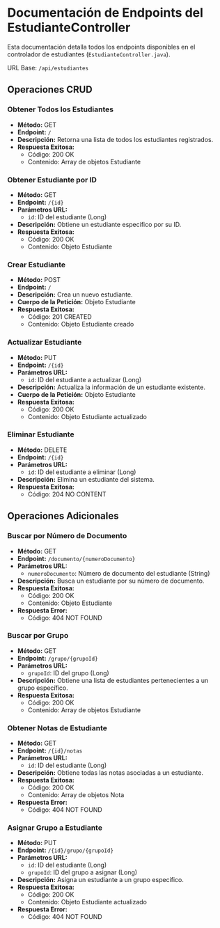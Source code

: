 # Documentación de Endpoints del EstudianteController

Esta documentación detalla todos los endpoints disponibles en el controlador de estudiantes (`EstudianteController.java`).

URL Base: `/api/estudiantes`

## Operaciones CRUD

### Obtener Todos los Estudiantes
- **Método:** GET
- **Endpoint:** `/`
- **Descripción:** Retorna una lista de todos los estudiantes registrados.
- **Respuesta Exitosa:**
  - Código: 200 OK
  - Contenido: Array de objetos Estudiante

### Obtener Estudiante por ID
- **Método:** GET
- **Endpoint:** `/{id}`
- **Parámetros URL:**
  - `id`: ID del estudiante (Long)
- **Descripción:** Obtiene un estudiante específico por su ID.
- **Respuesta Exitosa:**
  - Código: 200 OK
  - Contenido: Objeto Estudiante

### Crear Estudiante
- **Método:** POST
- **Endpoint:** `/`
- **Descripción:** Crea un nuevo estudiante.
- **Cuerpo de la Petición:** Objeto Estudiante
- **Respuesta Exitosa:**
  - Código: 201 CREATED
  - Contenido: Objeto Estudiante creado

### Actualizar Estudiante
- **Método:** PUT
- **Endpoint:** `/{id}`
- **Parámetros URL:**
  - `id`: ID del estudiante a actualizar (Long)
- **Descripción:** Actualiza la información de un estudiante existente.
- **Cuerpo de la Petición:** Objeto Estudiante
- **Respuesta Exitosa:**
  - Código: 200 OK
  - Contenido: Objeto Estudiante actualizado

### Eliminar Estudiante
- **Método:** DELETE
- **Endpoint:** `/{id}`
- **Parámetros URL:**
  - `id`: ID del estudiante a eliminar (Long)
- **Descripción:** Elimina un estudiante del sistema.
- **Respuesta Exitosa:**
  - Código: 204 NO CONTENT

## Operaciones Adicionales

### Buscar por Número de Documento
- **Método:** GET
- **Endpoint:** `/documento/{numeroDocumento}`
- **Parámetros URL:**
  - `numeroDocumento`: Número de documento del estudiante (String)
- **Descripción:** Busca un estudiante por su número de documento.
- **Respuesta Exitosa:**
  - Código: 200 OK
  - Contenido: Objeto Estudiante
- **Respuesta Error:**
  - Código: 404 NOT FOUND

### Buscar por Grupo
- **Método:** GET
- **Endpoint:** `/grupo/{grupoId}`
- **Parámetros URL:**
  - `grupoId`: ID del grupo (Long)
- **Descripción:** Obtiene una lista de estudiantes pertenecientes a un grupo específico.
- **Respuesta Exitosa:**
  - Código: 200 OK
  - Contenido: Array de objetos Estudiante

### Obtener Notas de Estudiante
- **Método:** GET
- **Endpoint:** `/{id}/notas`
- **Parámetros URL:**
  - `id`: ID del estudiante (Long)
- **Descripción:** Obtiene todas las notas asociadas a un estudiante.
- **Respuesta Exitosa:**
  - Código: 200 OK
  - Contenido: Array de objetos Nota
- **Respuesta Error:**
  - Código: 404 NOT FOUND

### Asignar Grupo a Estudiante
- **Método:** PUT
- **Endpoint:** `/{id}/grupo/{grupoId}`
- **Parámetros URL:**
  - `id`: ID del estudiante (Long)
  - `grupoId`: ID del grupo a asignar (Long)
- **Descripción:** Asigna un estudiante a un grupo específico.
- **Respuesta Exitosa:**
  - Código: 200 OK
  - Contenido: Objeto Estudiante actualizado
- **Respuesta Error:**
  - Código: 404 NOT FOUND